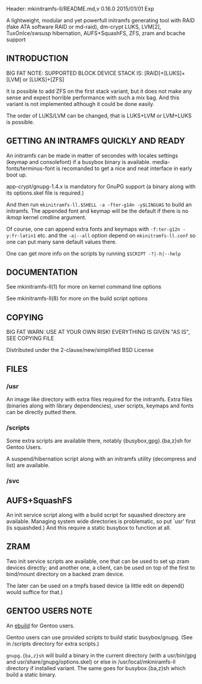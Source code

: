 Header: mkinitramfs-ll/README.md,v 0.16.0 2015/01/01 Exp

A lightweight, modular and yet powerfull initramfs generating tool
with RAID (fake ATA software RAID or md-raid), dm-crypt LUKS, LVM[2],
TuxOnIce/swsusp hibernation, AUFS+SquashFS, ZFS, zram and bcache support

INTRODUCTION
-----------

BIG FAT NOTE: SUPPORTED BLOCK DEVICE STACK IS:
    [RAID]+[LUKS]+[LVM] or [LUKS]+[ZFS]

It is possible to add ZFS on the first stack variant, but it does not make any
sense and expect horrible performance with such a mix bag. And this variant is
not implemented although it could be done easily.

The order of LUKS/LVM can be changed, that is LUKS+LVM or LVM+LUKS is possible.


GETTING AN INTRAMFS QUICKLY AND READY
-------------------------------------

An initramfs can be made in matter of secondes with locales settings
(keymap and consolefont) if a busybox binary is available.
media-fonts/terminus-font is recomanded to get a nice and neat interface
in early boot up.

app-crypt/gnupg-1.4.x is mandatory for GnuPG support (a binary along with
its options.skel file is required.)

And then run `mkinitramfs-ll.$SHELL -a -fter-g14n -y$LINGUAS` to build an initramfs.
The appended font and keymap will be the default if there is no *ikmap* kernel
cmdline argument.

Of course, one can append extra fonts and keymaps with `-f:ter-g12n -y:fr-latin1`
etc. and the `-a|--all` option depend on `mkinitramfs-ll.conf`
so one can put many sane default values there.

One can get more info on the scripts by running `$SCRIPT -?|-h|--help`

DOCUMENTATION
-------------

See mkinitramfs-ll(1) for more on kernel command line options

See mkinitramfs-ll(8) for more on the build script options

COPYING
-------

BIG FAT WARN: USE AT YOUR OWN RISK! EVERYTHING IS GIVEN "AS IS", SEE COPYING FILE

Distributed under the 2-clause/new/simplified BSD License

FILES
-----
### /usr 

An image like directory with extra files required for the initramfs.
Extra files (binaries along with library dependencies), user scripts,
keymaps and fonts can be directly putted there.

### /scripts

Some extra scripts are available there, notably {busybox,gpg}.{ba,z}sh for
Gentoo Users.

A suspend/hibernation script along with an initramfs utility (decompress
and list) are available.

### /svc

## AUFS+SquashFS

An init service script along with a build script for squashed directory are
available. Managing system wide directories is problematic, so put `usr'
first (is squashded.) And this require a static busybox to function at all.

## ZRAM

Two init service scripts are available, one that can be used to set up zram
devices directly; and another one, a client, can be used on top of the first
to bind/mount directory on a backed zram device.

The later can be used on a tmpfs based device (a little edit on depend()
would suffice for that.)

GENTOO USERS NOTE
-----------------

An [ebuild][1] for Gentoo users.

Gentoo users can use provided scripts to build static busybox/gnupg.
(See in /scripts directory for extra scripts.)

`gnupg.{ba,z}sh` will build a binary in the current directory
(with a usr/bin/gpg and usr/share/gnupg/options.skel)
or else in /usr/local/mkiniramfs-ll directory if installed variant.
The same goes for busybox.{ba,z}sh which build a static binary.

[1]: https://github.com/tokiclover/bar-overlay
